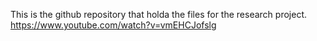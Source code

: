 This is the github repository that holda the files for the research project.
https://www.youtube.com/watch?v=vmEHCJofslg

